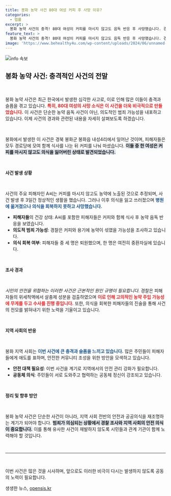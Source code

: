 ```yaml
---
title: 봉화 농약 사건 80대 여성 커피 후 사망 이유?
categories:
  - 법률
excerpt: >
  봉화 농약 사건의 충격! 80대 여성이 커피를 마시지 않고도 음독 반응 후 사망했습니다. 경찰은 의도적 농약 투입 가능성을 수사 중입니다. 과연 누가, 왜 이 끔찍한 범죄를 저질렀을까요?
feature_text: >
  봉화 농약 사건의 충격! 80대 여성이 커피를 마시지 않고도 음독 반응 후 사망했습니다. 경찰은 의도적 농약 투입 가능성을 수사 중입니다. 과연 누가, 왜 이 끔찍한 범죄를 저질렀을까요?
image: 'https://www.behealthy4u.com/wp-content/uploads/2024/06/unnamed-file.png'
---
```


<p><img src="https://www.behealthy4u.com/wp-content/uploads/2024/06/unnamed-file.png" alt="info 속보" /></p>

<h2 data-ke-size="size26">봉화 농약 사건: 충격적인 사건의 전말</h2>

<p data-ke-size="size16">&nbsp;</p>

<p>봉화 농약 사건은 최근 한국에서 발생한 심각한 사고로, 이로 인해 많은 이들이 충격과 슬픔을 겪고 있습니다. <b><span style="color: #ee2323;">특히, 80대 여성의 사망 소식은 이 사건을 더욱 비극적으로 만들었습니다.</span></b> 이 사건은 단순한 농약 음독 사건이 아닌, 의도적인 범죄 가능성을 내포하고 있습니다. 이제 사건의 경과와 관련된 내용을 자세히 살펴보도록 하겠습니다.</p>

<p data-ke-size="size16">&nbsp;</p>

<p>봉화에서 발생한 이 사건은 경북 봉화군 봉화읍 내성4리에서 일어난 것이며, 피해자들은 모두 경로당에 모여 함께 식사를 나눈 뒤 커피를 나눠 마셨습니다. <b><span style="background-color: #21538527;">이들 중 한 여성은 커피를 마시지 않고도 의식을 잃어버린 상태로 발견되었습니다.</span></b> </p>

<p data-ke-size="size16">&nbsp;</p>

<p><strong>사건 발생 상황</strong></p>

<p data-ke-size="size16">&nbsp;</p>

<p>사건의 주요 피해자인 A씨는 커피를 마시지 않고도 농약에 노출된 것으로 추정되며, 사건 발생 후 3일간 정상적인 생활을 했습니다. 그러나 이후 의식을 잃고 쓰러졌으며 <b><span style="color: #1a5490;">병원에 옮겨졌으나 의식을 회복하지 못하고 사망했습니다.</span></b> </p>

<ul>
    <li><b>피해자들</b>의 건강 상태: A씨를 포함한 피해자들은 커피와 함께 식사 후 농약 음독 반응을 보였습니다.</li>
    <li><b>의도적 범죄 가능성</b>: 경찰은 커피와 용기에 농약이 섞였을 가능성을 조사하고 있습니다.</li>
    <li><b>의식 회복 여부</b>: 피해자들 중 세 명은 퇴원했으며, 한 명은 여전히 중환자실에 있습니다.</li>
</ul>

<p data-ke-size="size16">&nbsp;</p>

<p><strong>조사 경과</strong></p>

<p data-ke-size="size16">&nbsp;</p>

<p><em>시민의 안전을 위협하는 이러한 사건은 근본적인 원인 규명이 필요합니다.</em> 경찰은 피해자들의 위세척액에서 살충제 성분을 검출하였으며 <b><span style="color: #ee2323;">이로 인해 고의적인 농약 주입 가능성에 무게를 두고 수사를 진행 중입니다.</span></b> 또한, 의식을 회복한 피해자들의 진술을 통해 사건의 전모를 밝혀내기 위한 노력을 기울이고 있습니다. </p>

<p data-ke-size="size16">&nbsp;</p>

<p><strong>지역 사회의 반응</strong></p>

<p data-ke-size="size16">&nbsp;</p>

<p>봉화 지역 사회는 <b><span style="color: #1a5490;">이번 사건에 큰 충격과 슬픔을 느끼고 있습니다.</span></b> 많은 주민들이 피해자들에게 애도를 표하며, 안전한 커뮤니티 조성을 위한 방안을 모색하고 있습니다. </p>

<ul>
    <li><b>안전 대책 필요성</b>: 이번 사건을 계기로 지역에서의 안전 관리 강화가 필요합니다.</li>
    <li><b>공동체 의식</b>: 주민들이 서로 도와주고 협력하는 공동체 정신이 강조되고 있습니다.</li>
</ul>

<p data-ke-size="size16">&nbsp;</p>

<p><strong>정리 및 향후 방안</strong></p>

<p data-ke-size="size16">&nbsp;</p>

<p>봉화 농약 사건은 단순한 사건이 아니라, 지역 사회 전반의 안전과 공공의식을 재조명하는 계기가 되어야 합니다. <b><span style="background-color: #21538527;">범죄가 의심되는 상황에서 경찰 조사와 지역 사회의 안전 의식이 중요합니다.</span></b> 이를 통해 유사한 사건이 재발하지 않도록 시민들과 관계 기관이 함께 노력해야 할 것입니다. </p>

<p data-ke-size="size16">&nbsp;</p>

<hr style="height:1px;border:none;color:#333;background-color:#333;" />

<p data-ke-size="size16">&nbsp;</p>

<p>이번 사건은 많은 것을 시사하며, 앞으로도 이러한 비극이 다시는 발생하지 않도록 공동의 노력이 필요합니다.</p>
생생한 뉴스, <a href="https://opensis.kr" rel="dofollow">opensis.kr</a>


